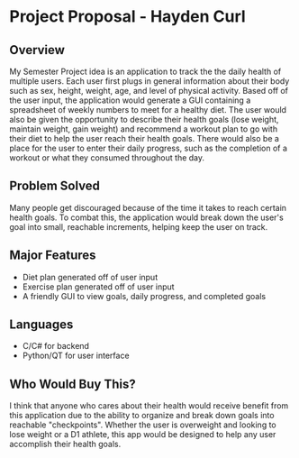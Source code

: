# Project Proposal - Hayden Curl

## Overview
My Semester Project idea is an application to track the the daily health of multiple users. Each user first plugs in general information about their body such as sex, height, weight, age, and level of physical activity. Based off of the user input, the application would generate a GUI containing a spreadsheet of weekly numbers to meet for a healthy diet. The user would also be given the opportunity to describe their health goals (lose weight, maintain weight, gain weight) and recommend a workout plan to go with their diet to help the user reach their health goals. There would also be a place for the user to enter their daily progress, such as the completion of a workout or what they consumed throughout the day.

## Problem Solved
Many people get discouraged because of the time it takes to reach certain health goals. To combat this, the application would break down the user's goal into small, reachable increments, helping keep the user on track.

## Major Features
* Diet plan generated off of user input
* Exercise plan generated off of user input
* A friendly GUI to view goals, daily progress, and completed goals

## Languages
* C/C# for backend
* Python/QT for user interface

## Who Would Buy This?
I think that anyone who cares about their health would receive benefit from this application due to the ability to organize and break down goals into reachable "checkpoints". Whether the user is overweight and looking to lose weight or a D1 athlete, this app would be designed to help any user accomplish their health goals.
